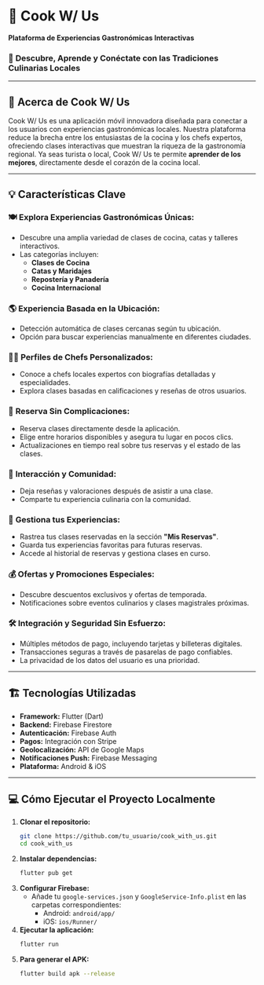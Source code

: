
# 🌟 **Cook W/ Us**  
**Plataforma de Experiencias Gastronómicas Interactivas**  

### 🚀 **Descubre, Aprende y Conéctate con las Tradiciones Culinarias Locales**  

---

## 📱 **Acerca de Cook W/ Us**  
Cook W/ Us es una aplicación móvil innovadora diseñada para conectar a los usuarios con experiencias gastronómicas locales. Nuestra plataforma reduce la brecha entre los entusiastas de la cocina y los chefs expertos, ofreciendo clases interactivas que muestran la riqueza de la gastronomía regional. Ya seas turista o local, Cook W/ Us te permite **aprender de los mejores**, directamente desde el corazón de la cocina local.  

---

## 💡 **Características Clave**  

### 🍽️ **Explora Experiencias Gastronómicas Únicas:**  
- Descubre una amplia variedad de clases de cocina, catas y talleres interactivos.  
- Las categorías incluyen:  
  - **Clases de Cocina**  
  - **Catas y Maridajes**  
  - **Repostería y Panadería**  
  - **Cocina Internacional**  

### 🌎 **Experiencia Basada en la Ubicación:**  
- Detección automática de clases cercanas según tu ubicación.  
- Opción para buscar experiencias manualmente en diferentes ciudades.  

### 🧑‍🍳 **Perfiles de Chefs Personalizados:**  
- Conoce a chefs locales expertos con biografías detalladas y especialidades.  
- Explora clases basadas en calificaciones y reseñas de otros usuarios.  

### 📅 **Reserva Sin Complicaciones:**  
- Reserva clases directamente desde la aplicación.  
- Elige entre horarios disponibles y asegura tu lugar en pocos clics.  
- Actualizaciones en tiempo real sobre tus reservas y el estado de las clases.  

### 💬 **Interacción y Comunidad:**  
- Deja reseñas y valoraciones después de asistir a una clase.  
- Comparte tu experiencia culinaria con la comunidad.  

### 🌟 **Gestiona tus Experiencias:**  
- Rastrea tus clases reservadas en la sección **"Mis Reservas"**.  
- Guarda tus experiencias favoritas para futuras reservas.  
- Accede al historial de reservas y gestiona clases en curso.  

### 💰 **Ofertas y Promociones Especiales:**  
- Descubre descuentos exclusivos y ofertas de temporada.  
- Notificaciones sobre eventos culinarios y clases magistrales próximas.  

### 🛠️ **Integración y Seguridad Sin Esfuerzo:**  
- Múltiples métodos de pago, incluyendo tarjetas y billeteras digitales.  
- Transacciones seguras a través de pasarelas de pago confiables.  
- La privacidad de los datos del usuario es una prioridad.  

---

## 🏗️ **Tecnologías Utilizadas**  
- **Framework:** Flutter (Dart)  
- **Backend:** Firebase Firestore  
- **Autenticación:** Firebase Auth  
- **Pagos:** Integración con Stripe  
- **Geolocalización:** API de Google Maps  
- **Notificaciones Push:** Firebase Messaging  
- **Plataforma:** Android & iOS  

---

## 💻 **Cómo Ejecutar el Proyecto Localmente**  
1. **Clonar el repositorio:**  
   ```bash
   git clone https://github.com/tu_usuario/cook_with_us.git
   cd cook_with_us
   ```
2. **Instalar dependencias:**  
   ```bash
   flutter pub get
   ```
3. **Configurar Firebase:**  
   - Añade tu `google-services.json` y `GoogleService-Info.plist` en las carpetas correspondientes:  
     - Android: `android/app/`  
     - iOS: `ios/Runner/`  
4. **Ejecutar la aplicación:**  
   ```bash
   flutter run
   ```
5. **Para generar el APK:**  
   ```bash
   flutter build apk --release
   ```
